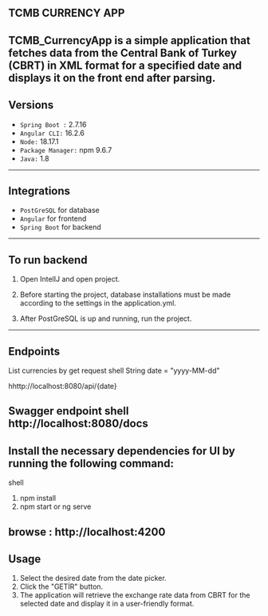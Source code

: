 ## TCMB CURRENCY APP

TCMB_CurrencyApp is a simple application that fetches data from the Central Bank of Turkey (CBRT) in XML format for a specified date and displays it on the front end after parsing.
---

## Versions

- `Spring Boot :`  2.7.16
- `Angular CLI:` 16.2.6
- `Node:` 18.17.1
- `Package Manager:` npm 9.6.7
- `Java:` 1.8
---

## Integrations

- `PostGreSQL` for database
- `Angular` for frontend
- `Spring Boot` for backend
---

## To run backend

1. Open IntelIJ and open project.

2. Before starting the project, database installations must be made according to the settings in the application.yml.

3. After PostGreSQL is up and running, run the project.
---

## Endpoints

List currencies by get request
shell
String date = "yyyy-MM-dd"

hhttp://localhost:8080/api/{date}


Swagger endpoint
shell
http://localhost:8080/docs
---

## Install the necessary dependencies for UI by running the following command:

shell
1) npm install
2) npm start or ng serve

browse : http://localhost:4200
---

## Usage
1. Select the desired date from the date picker.
2. Click the "GETİR" button.
3. The application will retrieve the exchange rate data from CBRT for the selected date and display it in a user-friendly format.